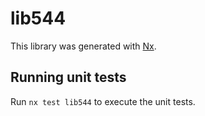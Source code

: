 # lib544

This library was generated with [Nx](https://nx.dev).

## Running unit tests

Run `nx test lib544` to execute the unit tests.
